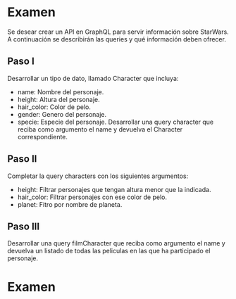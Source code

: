 # Examen
Se desear crear un API en GraphQL para servir información sobre StarWars. A continuación se describirán las queries y qué información deben ofrecer.
## Paso I
Desarrollar un tipo de dato, llamado Character que incluya:
- name: Nombre del personaje.
- height: Altura del personaje.
- hair_color: Color de pelo.
- gender: Genero del personaje.
- specie: Especie del personaje.
Desarrollar una query character que reciba como argumento el name y devuelva el Character correspondiente.
## Paso II
Completar la query characters con los siguientes argumentos:
- height: Filtrar personajes que tengan altura menor que la indicada.
- hair_color: Filtrar personajes con ese color de pelo.
- planet: Fitro por nombre de planeta.
## Paso III
Desarrollar una query filmCharacter que reciba como argumento el name y devuelva un listado de todas las peliculas en las que ha participado el personaje.
# Examen
